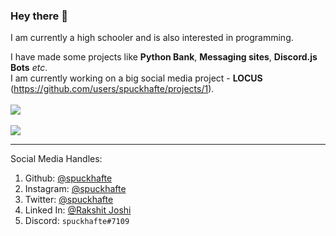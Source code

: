 ### Hey there 👋

I am currently a high schooler and is also interested in programming.<br>

I have made some projects like **Python Bank**, **Messaging sites**, **Discord.js Bots** *etc*.<br>
I am currently working on a big social media project - **LOCUS** (https://github.com/users/spuckhafte/projects/1).
<br><br>
<img src="https://github-readme-stats.vercel.app/api?username=spuckhafte&show_icons=true&theme=radical" style="user-select:none"><br>
<br>
<img src="https://github-readme-stats.vercel.app/api/top-langs/?username=spuckhafte&theme=dracula" style="user-select:none">
<hr>
    
Social Media Handles:
1. Github: <a href="https://github.com/spuckhafte">@spuckhafte</a>
2. Instagram: <a href="https://www.instagram.com/spuckhafte">@spuckhafte</a>
3. Twitter: <a href="https://twitter.com/spuckhafte">@spuckhafte</a>
4. Linked In: <a href="https://in.linkedin.com/in/rakshit-joshi-ab6892217">@Rakshit Joshi</a>
5. Discord: `spuckhafte#7109`
